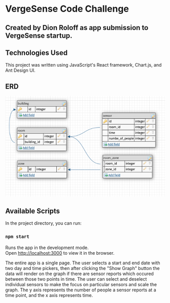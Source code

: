 # VergeSense Code Challenge

## Created by Dion Roloff as app submission to VergeSense startup.

## Technologies Used

This project was written using JavaScript's React framework, Chart.js, and Ant Design UI.

## ERD

![ERD for project](ERD.png)

## Available Scripts

In the project directory, you can run:

### `npm start`

Runs the app in the development mode.<br>
Open [http://localhost:3000](http://localhost:3000) to view it in the browser.

The entire app is a single page. The user selects a start and end date with two day and time pickers, then after clicking the "Show Graph" button the data will render on the graph if there are sensor reports which occured between those two points in time. The user can select and deselect individual sensors to make the focus on particular sensors and scale the graph. The y axis represents the number of people a sensor reports at a time point, and the x axis represents time.


